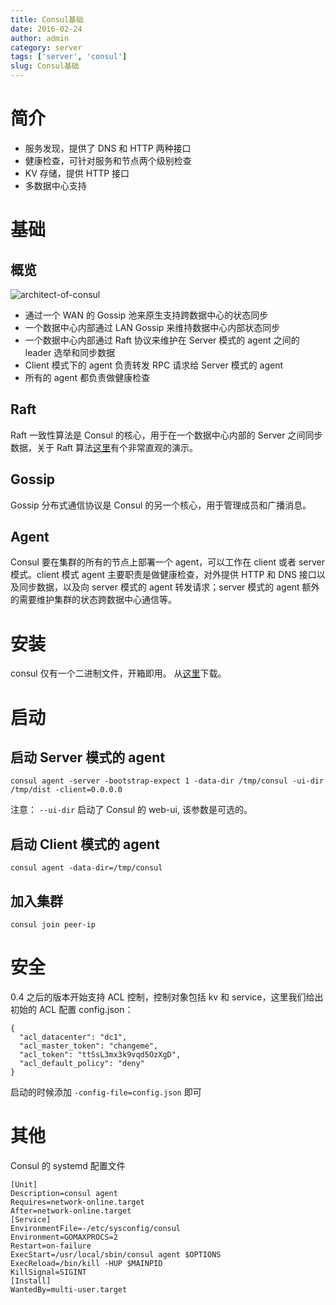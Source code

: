 ```yaml
---
title: Consul基础
date: 2016-02-24
author: admin
category: server
tags: ['server', 'consul']
slug: Consul基础
---
```


# 简介

- 服务发现，提供了 DNS 和 HTTP 两种接口
- 健康检查，可针对服务和节点两个级别检查
- KV 存储，提供 HTTP 接口
- 多数据中心支持

# 基础

## 概览

![architect-of-consul](/wp-content/uploads/2016/02/consul-arch.png)

- 通过一个 WAN 的 Gossip 池来原生支持跨数据中心的状态同步
- 一个数据中心内部通过 LAN Gossip 来维持数据中心内部状态同步
- 一个数据中心内部通过 Raft 协议来维护在 Server 模式的 agent 之间的 leader 选举和同步数据
- Client 模式下的 agent 负责转发 RPC 请求给 Server 模式的 agent
- 所有的 agent 都负责做健康检查

## Raft

Raft 一致性算法是 Consul 的核心，用于在一个数据中心内部的 Server 之间同步数据，关于 Raft 算法[这里](http://thesecretlivesofdata.com/raft)有个非常直观的演示。

## Gossip

Gossip 分布式通信协议是 Consul 的另一个核心，用于管理成员和广播消息。

## Agent

Consul 要在集群的所有的节点上部署一个 agent，可以工作在 client 或者 server 模式。client 模式 agent 主要职责是做健康检查，对外提供 HTTP 和 DNS 接口以及同步数据，以及向 server 模式的 agent 转发请求；server 模式的 agent 额外的需要维护集群的状态跨数据中心通信等。

# 安装

consul 仅有一个二进制文件，开箱即用。 从[这里](https://www.consul.io/downloads.html)下载。

# 启动

## 启动 Server 模式的 agent

    consul agent -server -bootstrap-expect 1 -data-dir /tmp/consul -ui-dir /tmp/dist -client=0.0.0.0

注意： `--ui-dir` 启动了 Consul 的 web-ui, 该参数是可选的。

## 启动 Client 模式的 agent

    consul agent -data-dir=/tmp/consul

## 加入集群

    consul join peer-ip

# 安全

0.4 之后的版本开始支持 ACL 控制，控制对象包括 kv 和 service，这里我们给出初始的 ACL 配置 config.json：

```
{
  "acl_datacenter": "dc1",
  "acl_master_token": "changeme",
  "acl_token": "ttSsL3mx3k9vqd5OzXgD",
  "acl_default_policy": "deny"
}
```

启动的时候添加 `-config-file=config.json` 即可

# 其他

Consul 的 systemd 配置文件

```
[Unit]
Description=consul agent
Requires=network-online.target
After=network-online.target
[Service]
EnvironmentFile=-/etc/sysconfig/consul
Environment=GOMAXPROCS=2
Restart=on-failure
ExecStart=/usr/local/sbin/consul agent $OPTIONS
ExecReload=/bin/kill -HUP $MAINPID
KillSignal=SIGINT
[Install]
WantedBy=multi-user.target
```
